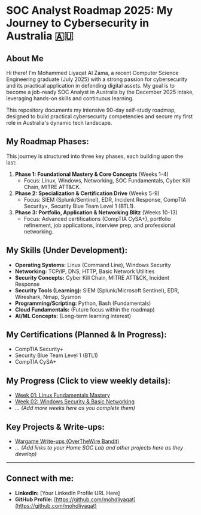 # SOC Analyst Roadmap 2025: My Journey to Cybersecurity in Australia 🇦🇺

## About Me
Hi there! I'm Mohammed Liyaqat Al Zama, a recent Computer Science Engineering graduate (July 2025) with a strong passion for cybersecurity and its practical application in defending digital assets. My goal is to become a job-ready SOC Analyst in Australia by the December 2025 intake, leveraging hands-on skills and continuous learning.

This repository documents my intensive 90-day self-study roadmap, designed to build practical cybersecurity competencies and secure my first role in Australia's dynamic tech landscape.

## My Roadmap Phases:
This journey is structured into three key phases, each building upon the last:

1.  **Phase 1: Foundational Mastery & Core Concepts** (Weeks 1-4)
    * Focus: Linux, Windows, Networking, SOC Fundamentals, Cyber Kill Chain, MITRE ATT&CK.
2.  **Phase 2: Specialization & Certification Drive** (Weeks 5-9)
    * Focus: SIEM (Splunk/Sentinel), EDR, Incident Response, CompTIA Security+, Security Blue Team Level 1 (BTL1).
3.  **Phase 3: Portfolio, Application & Networking Blitz** (Weeks 10-13)
    * Focus: Advanced certifications (CompTIA CySA+), portfolio refinement, job applications, interview prep, and professional networking.

## My Skills (Under Development):
* **Operating Systems:** Linux (Command Line), Windows Security
* **Networking:** TCP/IP, DNS, HTTP, Basic Network Utilities
* **Security Concepts:** Cyber Kill Chain, MITRE ATT&CK, Incident Response
* **Security Tools (Learning):** SIEM (Splunk/Microsoft Sentinel), EDR, Wireshark, Nmap, Sysmon
* **Programming/Scripting:** Python, Bash (Fundamentals)
* **Cloud Fundamentals:** (Future focus within the roadmap)
* **AI/ML Concepts:** (Long-term learning interest)

## My Certifications (Planned & In Progress):
* CompTIA Security+
* Security Blue Team Level 1 (BTL1)
* CompTIA CySA+

## My Progress (Click to view weekly details):
* [Week 01: Linux Fundamentals Mastery](Week_01_Linux_Fundamentals/README.md)
* [Week 02: Windows Security & Basic Networking](Week_02_Windows_Networking/README.md)
* *... (Add more weeks here as you complete them)*

## Key Projects & Write-ups:
* [Wargame Write-ups (OverTheWire Bandit)](Wargame_Writeups/README.md)
* *... (Add links to your Home SOC Lab and other projects here as they develop)*

---

## Connect with me:
* **LinkedIn:** [Your LinkedIn Profile URL Here]
* **GitHub Profile:** [https://github.com/mohdliyaqat](https://github.com/mohdliyaqat)
